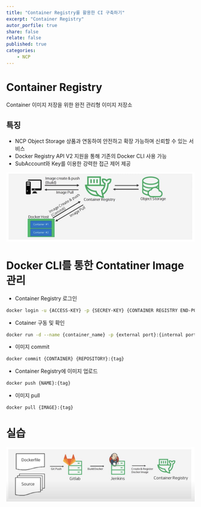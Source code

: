 ```yaml
---
title: "Container Registry를 활용한 CI 구축하기"
excerpt: "Container Registry"
autor_porfile: true
share: false
relate: false
published: true
categories:
    - NCP
---
```


# Container Registry
Container 이미지 저장을 위한 완전 관리형 이미지 저장소

## 특징
- NCP Object Storage 상품과 연동하여 안전하고 확장 가능하며 신뢰할 수 있는 서비스
- Docker Registry API V2 지원을 통해 기존의 Docker CLI 사용 가능
- SubAccount와 Key를 이용한 강력한 접근 제어 제공

<img src="../../assets/images/blogImg/ncp-container-registry.png"/>

# Docker CLI를 통한 Contatiner Image 관리
* Container Registry 로그인
```bash
docker login -u {ACCESS-KEY} -p {SECREY-KEY} {CONTAINER REGISTRY END-POINT}
```

* Cotainer 구동 및 확인
```bash
docker run -d --name {container_name} -p {external port}:{internal port} {image_name}
```

* 이미지 commit
```bash
docker commit {CONTAINER} {REPOSITORY}:{tag}
```

* Container Registry에 이미지 업로드
```bash
docker push {NAME}:{tag}
```

* 이미지 pull
```bash
docker pull {IMAGE}:{tag}
```

# 실습
<img src="../../assets/images/blogImg/ncp-gitlab-jenkins.png"/>

